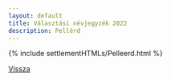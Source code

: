 ```yaml
---
layout: default
title: Választási névjegyzék 2022
description: Pellérd
---
```


{% include settlementHTMLs/Pelleerd.html %}

[Vissza](../)